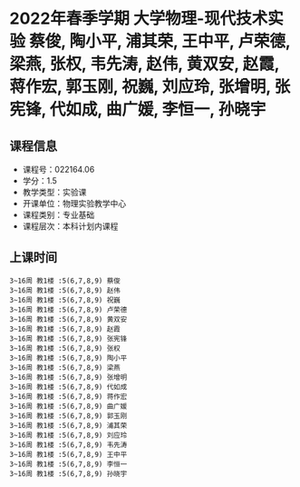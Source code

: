 # 2022年春季学期 大学物理-现代技术实验 蔡俊, 陶小平, 浦其荣, 王中平, 卢荣德, 梁燕, 张权, 韦先涛, 赵伟, 黄双安, 赵霞, 蒋作宏, 郭玉刚, 祝巍, 刘应玲, 张增明, 张宪锋, 代如成, 曲广媛, 李恒一, 孙晓宇






## 课程信息

- 课程号：022164.06
- 学分：1.5
- 教学类型：实验课
- 开课单位：物理实验教学中心
- 课程类别：专业基础
- 课程层次：本科计划内课程

## 上课时间

```
3~16周 教1楼 :5(6,7,8,9) 蔡俊
3~16周 教1楼 :5(6,7,8,9) 赵伟
3~16周 教1楼 :5(6,7,8,9) 祝巍
3~16周 教1楼 :5(6,7,8,9) 卢荣德
3~16周 教1楼 :5(6,7,8,9) 黄双安
3~16周 教1楼 :5(6,7,8,9) 赵霞
3~16周 教1楼 :5(6,7,8,9) 张宪锋
3~16周 教1楼 :5(6,7,8,9) 张权
3~16周 教1楼 :5(6,7,8,9) 陶小平
3~16周 教1楼 :5(6,7,8,9) 梁燕
3~16周 教1楼 :5(6,7,8,9) 张增明
3~16周 教1楼 :5(6,7,8,9) 代如成
3~16周 教1楼 :5(6,7,8,9) 蒋作宏
3~16周 教1楼 :5(6,7,8,9) 曲广媛
3~16周 教1楼 :5(6,7,8,9) 郭玉刚
3~16周 教1楼 :5(6,7,8,9) 浦其荣
3~16周 教1楼 :5(6,7,8,9) 刘应玲
3~16周 教1楼 :5(6,7,8,9) 韦先涛
3~16周 教1楼 :5(6,7,8,9) 王中平
3~16周 教1楼 :5(6,7,8,9) 李恒一
3~16周 教1楼 :5(6,7,8,9) 孙晓宇
```

